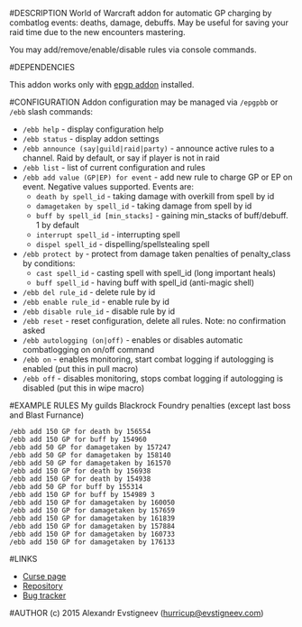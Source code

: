 #DESCRIPTION
World of Warcraft addon for automatic GP charging by combatlog events: deaths, damage, debuffs. May be useful for saving your raid time due to the new encounters mastering.

You may add/remove/enable/disable rules via console commands.

#DEPENDENCIES

This addon works only with [epgp addon](http://www.curse.com/addons/wow/epgp-dkp-reloaded) installed.

#CONFIGURATION
Addon configuration may be managed via `/epgpbb` or `/ebb` slash commands:

* `/ebb help` - display configuration help 
* `/ebb status` - display addon settings
* `/ebb announce (say|guild|raid|party)` - announce active rules to a channel. Raid by default, or say if player is not in raid
* `/ebb list` - list of current configuration and rules
* `/ebb add value (GP|EP) for event` - add new rule to charge GP or EP on event. Negative values supported. Events are:
  * `death by spell_id` - taking damage with overkill from spell by id
  * `damagetaken by spell_id` - taking damage from spell by id
  * `buff by spell_id [min_stacks]` - gaining min_stacks of buff/debuff. 1 by default
  * `interrupt spell_id` - interrupting spell
  * `dispel spell_id` - dispelling/spellstealing spell
* `/ebb protect by` - protect from damage taken penalties of penalty_class by conditions:
  * `cast spell_id` - casting spell with spell_id (long important heals)
  * `buff spell_id` - having buff with spell_id (anti-magic shell)
* `/ebb del rule_id` - delete rule by id
* `/ebb enable rule_id` - enable rule by id
* `/ebb disable rule_id` - disable rule by id
* `/ebb reset` - reset configuration, delete all rules. Note: no confirmation asked
* `/ebb autologging (on|off)` - enables or disables automatic combatlogging on on/off command
* `/ebb on` - enables monitoring, start combat logging if autologging is enabled (put this in pull macro)
* `/ebb off` - disables monitoring, stops combat logging if autologging is disabled (put this in wipe macro)

#EXAMPLE RULES
My guilds Blackrock Foundry penalties (except last boss and Blast Furnance)

    /ebb add 150 GP for death by 156554       
    /ebb add 150 GP for buff by 154960        
    /ebb add 50 GP for damagetaken by 157247  
    /ebb add 50 GP for damagetaken by 158140  
    /ebb add 50 GP for damagetaken by 161570  
    /ebb add 150 GP for death by 156938       
    /ebb add 150 GP for death by 154938       
    /ebb add 50 GP for buff by 155314         
    /ebb add 150 GP for buff by 154989 3      
    /ebb add 150 GP for damagetaken by 160050 
    /ebb add 150 GP for damagetaken by 157659 
    /ebb add 150 GP for damagetaken by 161839 
    /ebb add 150 GP for damagetaken by 157884 
    /ebb add 150 GP for damagetaken by 160733 
    /ebb add 150 GP for damagetaken by 176133

#LINKS
* [Curse page](http://www.curse.com/addons/wow/epgp-battle-bot)
* [Repository](https://github.com/hurricup/WoW-EPGP-BattleBot)
* [Bug tracker](https://github.com/hurricup/WoW-EPGP-BattleBot/issues)

#AUTHOR
(c) 2015 Alexandr Evstigneev (hurricup@evstigneev.com)
